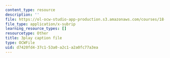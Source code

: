 ```yaml
---
content_type: resource
description: ''
file: https://ol-ocw-studio-app-production.s3.amazonaws.com/courses/18-01sc-single-variable-calculus-fall-2010/d7420fd437c153a0a2c1a2a0fc77a3ea_sRIDVAcoG5A.vtt
file_type: application/x-subrip
learning_resource_types: []
resourcetype: Other
title: 3play caption file
type: OCWFile
uid: d7420fd4-37c1-53a0-a2c1-a2a0fc77a3ea
---
```

